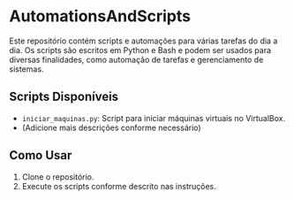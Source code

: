 # AutomationsAndScripts

Este repositório contém scripts e automações para várias tarefas do dia a dia. 
Os scripts são escritos em Python e Bash e podem ser usados para diversas finalidades, como automação de tarefas e gerenciamento de sistemas.

## Scripts Disponíveis
- `iniciar_maquinas.py`: Script para iniciar máquinas virtuais no VirtualBox.
- (Adicione mais descrições conforme necessário)

## Como Usar
1. Clone o repositório.
2. Execute os scripts conforme descrito nas instruções.

